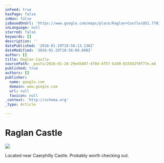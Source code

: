 ```yaml
---
inFeed: true
hasPage: false
inNav: false
isBasedOnUrl: 'https://www.google.com/maps/place/Raglan+Castle/@51.770294,-5.091278,7z/data=!4m2!3m1!1s0x4871c435fe1eb711:0xb01d208eb2588fd4'
inLanguage: null
starred: false
keywords: []
description: ''
datePublished: '2016-01-29T18:56:13.136Z'
dateModified: '2016-01-29T18:56:09.608Z'
author: []
title: Raglan Castle
sourcePath: _posts/2016-01-28-29e45407-4f0d-4f57-b3d9-015582f0f77e.md
published: true
authors: []
publisher:
  name: google.com
  domain: www.google.com
  url: null
  favicon: null
_context: 'http://schema.org'
_type: Article

---
```

# Raglan Castle
![](https://lh6.googleusercontent.com/proxy/dzD5-qZEsbXmDEUp0GzK7vMNVyrZahgz65__thSw9HmWlugWbDkxTotheMLG3DgGknhWm0Ym83pOYCBXuxyI0epnj5U8KA=w408-h306)

Located near Caerphilly Castle. Probably worth checking out.